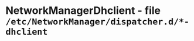 NetworkManagerDhclient - file ``/etc/NetworkManager/dispatcher.d/*-dhclient``
=============================================================================